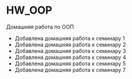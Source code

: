 # HW_OOP
Домашняя работа по ООП
- Добавлена домашняя работа к семинару 1
- Добавлена домашняя работа к семинару 2
- Добавлена домашняя работа к семинару 3
- Добавлена домашняя работа к семинару 4
- Добавлена домашняя работа к семинару 5
- Добавлена домашняя работа к семинару 7
